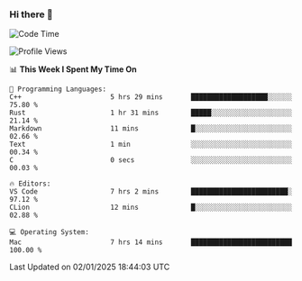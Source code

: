 ### Hi there 👋

<!--START_SECTION:waka-->
![Code Time](http://img.shields.io/badge/Code%20Time-909%20hrs%2019%20mins-blue)

![Profile Views](http://img.shields.io/badge/Profile%20Views-0-blue)

📊 **This Week I Spent My Time On** 

```text
💬 Programming Languages: 
C++                      5 hrs 29 mins       ███████████████████░░░░░░   75.80 % 
Rust                     1 hr 31 mins        █████░░░░░░░░░░░░░░░░░░░░   21.14 % 
Markdown                 11 mins             █░░░░░░░░░░░░░░░░░░░░░░░░   02.66 % 
Text                     1 min               ░░░░░░░░░░░░░░░░░░░░░░░░░   00.34 % 
C                        0 secs              ░░░░░░░░░░░░░░░░░░░░░░░░░   00.03 % 

🔥 Editors: 
VS Code                  7 hrs 2 mins        ████████████████████████░   97.12 % 
CLion                    12 mins             █░░░░░░░░░░░░░░░░░░░░░░░░   02.88 % 

💻 Operating System: 
Mac                      7 hrs 14 mins       █████████████████████████   100.00 % 
```


 Last Updated on 02/01/2025 18:44:03 UTC
<!--END_SECTION:waka-->

<!--
**JackeyHua-SJTU/JackeyHua-SJTU** is a ✨ _special_ ✨ repository because its `README.md` (this file) appears on your GitHub profile.

Here are some ideas to get you started:

- 🔭 I’m currently working on ...
- 🌱 I’m currently learning ...
- 👯 I’m looking to collaborate on ...
- 🤔 I’m looking for help with ...
- 💬 Ask me about ...
- 📫 How to reach me: ...
- 😄 Pronouns: ...
- ⚡ Fun fact: ...
-->
